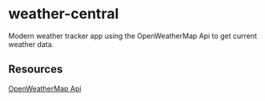 # weather-central
Modern weather tracker app using the OpenWeatherMap Api to get current weather data.



## Resources
[OpenWeatherMap Api](https://openweathermap.org/)
